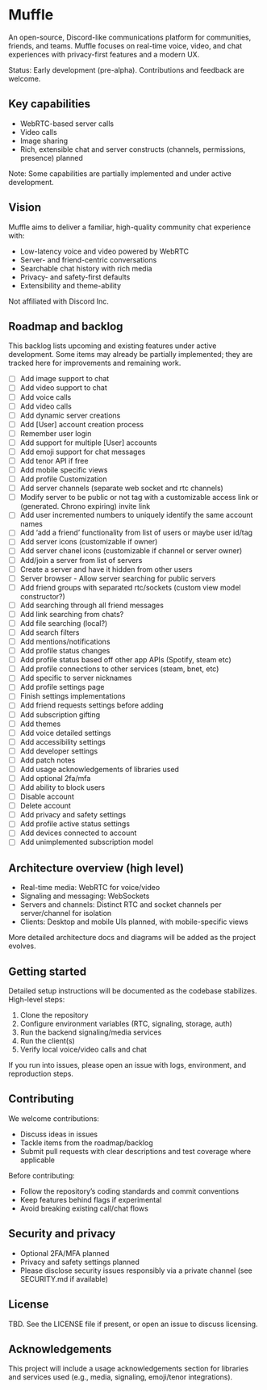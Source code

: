 # Muffle

An open-source, Discord-like communications platform for communities, friends, and teams. Muffle focuses on real-time voice, video, and chat experiences with privacy-first features and a modern UX.

Status: Early development (pre-alpha). Contributions and feedback are welcome.

## Key capabilities

- WebRTC-based server calls
- Video calls
- Image sharing
- Rich, extensible chat and server constructs (channels, permissions, presence) planned

Note: Some capabilities are partially implemented and under active development.

## Vision

Muffle aims to deliver a familiar, high-quality community chat experience with:
- Low-latency voice and video powered by WebRTC
- Server- and friend-centric conversations
- Searchable chat history with rich media
- Privacy- and safety-first defaults
- Extensibility and theme-ability

Not affiliated with Discord Inc.

## Roadmap and backlog

This backlog lists upcoming and existing features under active development. Some items may already be partially implemented; they are tracked here for improvements and remaining work.

- [ ] Add image support to chat
- [ ] Add video support to chat
- [ ] Add voice calls
- [ ] Add video calls
- [ ] Add dynamic server creations
- [ ] Add [User] account creation process
- [ ] Remember user login
- [ ] Add support for multiple [User] accounts
- [ ] Add emoji support for chat messages
- [ ] Add tenor API if free
- [ ] Add mobile specific views
- [ ] Add profile Customization
- [ ] Add server channels (separate web socket and rtc channels)
- [ ] Modify server to be public or not tag with a customizable access link or (generated. Chrono expiring) invite link
- [ ] Add user incremented numbers to uniquely identify the same account names
- [ ] Add ‘add a friend’ functionality from list of users or maybe user id/tag
- [ ] Add server icons (customizable if owner)
- [ ] Add server chanel icons (customizable if channel or server owner)
- [ ] Add/join a server from list of servers
- [ ] Create a server and have it hidden from other users
- [ ] Server browser - Allow server searching for public servers
- [ ] Add friend groups with separated rtc/sockets (custom view model constructor?)
- [ ] Add searching through all friend messages
- [ ] Add link searching from chats?
- [ ] Add file searching (local?)
- [ ] Add search filters
- [ ] Add mentions/notifications
- [ ] Add profile status changes
- [ ] Add profile status based off other app APIs (Spotify, steam etc)
- [ ] Add profile connections to other services (steam, bnet, etc)
- [ ] Add specific to server nicknames
- [ ] Add profile settings page
- [ ] Finish settings implementations
- [ ] Add friend requests settings before adding
- [ ] Add subscription gifting
- [ ] Add themes
- [ ] Add voice detailed settings
- [ ] Add accessibility settings
- [ ] Add developer settings
- [ ] Add patch notes
- [ ] Add usage acknowledgements of libraries used
- [ ] Add optional 2fa/mfa
- [ ] Add ability to block users
- [ ] Disable account
- [ ] Delete account
- [ ] Add privacy and safety settings
- [ ] Add profile active status settings
- [ ] Add devices connected to account
- [ ] Add unimplemented subscription model

## Architecture overview (high level)

- Real-time media: WebRTC for voice/video
- Signaling and messaging: WebSockets
- Servers and channels: Distinct RTC and socket channels per server/channel for isolation
- Clients: Desktop and mobile UIs planned, with mobile-specific views

More detailed architecture docs and diagrams will be added as the project evolves.

## Getting started

Detailed setup instructions will be documented as the codebase stabilizes. High-level steps:

1. Clone the repository
2. Configure environment variables (RTC, signaling, storage, auth)
3. Run the backend signaling/media services
4. Run the client(s)
5. Verify local voice/video calls and chat

If you run into issues, please open an issue with logs, environment, and reproduction steps.

## Contributing

We welcome contributions:
- Discuss ideas in issues
- Tackle items from the roadmap/backlog
- Submit pull requests with clear descriptions and test coverage where applicable

Before contributing:
- Follow the repository’s coding standards and commit conventions
- Keep features behind flags if experimental
- Avoid breaking existing call/chat flows

## Security and privacy

- Optional 2FA/MFA planned
- Privacy and safety settings planned
- Please disclose security issues responsibly via a private channel (see SECURITY.md if available)

## License

TBD. See the LICENSE file if present, or open an issue to discuss licensing.

## Acknowledgements

This project will include a usage acknowledgements section for libraries and services used (e.g., media, signaling, emoji/tenor integrations).
